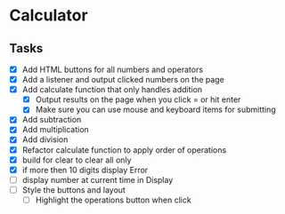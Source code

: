 # Calculator

## Tasks
- [x] Add HTML buttons for all numbers and operators
- [x] Add a listener and output clicked numbers on the page
- [x] Add calculate function that only handles addition
    - [x] Output results on the page when you click = or hit enter
    - [x] Make sure you can use mouse and keyboard items for submitting
- [x] Add subtraction
- [x] Add multiplication
- [x] Add division
- [x] Refactor calculate function to apply order of operations
- [x] build for clear to clear all only
- [x] if more then 10 digits display Error
- [ ] display number at current time in Display
- [ ] Style the buttons and layout
    - [ ] Highlight the operations button when click
